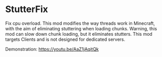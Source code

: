 # StutterFix
Fix cpu overload.
This mod modifies the way threads work in Minecraft, with the aim of eliminating stuttering when loading chunks. Warning, this mod can slow down chunk loading, but it eliminates stutters. This mod targets Clients and is not designed for dedicated servers.

Demonstration:
https://youtu.be/AaZ1jAqitQk
